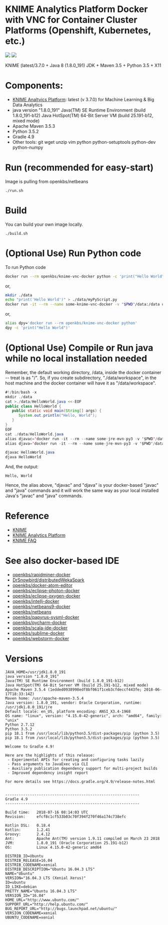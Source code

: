 # KNIME Analytics Platform Docker with VNC for Container Cluster Platforms (Openshift, Kubernetes, etc.)
[![](https://images.microbadger.com/badges/image/openkbs/knime-vnc-docker.svg)](https://microbadger.com/images/openkbs/knime-vnc-docker "Get your own image badge on microbadger.com") [![](https://images.microbadger.com/badges/version/openkbs/knime-vnc-docker.svg)](https://microbadger.com/images/openkbs/knime-vnc-docker "Get your own version badge on microbadger.com")

KNIME (latest/3.7.0 + Java 8 (1.8.0_191) JDK + Maven 3.5 + Python 3.5 + X11

# Components:
* [KNIME Analtyics Platform](https://www.knime.com/download-knime-analytics-platform-sdk): latest (v 3.7.0) for Machine Learning & Big Data Analytics
* java version "1.8.0_191"
  Java(TM) SE Runtime Environment (build 1.8.0_191-b12)
  Java HotSpot(TM) 64-Bit Server VM (build 25.191-b12, mixed mode)
* Apache Maven 3.5.3
* Python 3.5.2
* Gradle 4.9
* Other tools: git wget unzip vim python python-setuptools python-dev python-numpy 

# Run (recommended for easy-start)
Image is pulling from openkbs/netbeans
```
./run.sh
```

# Build
You can build your own image locally.
```
./build.sh
```

# (Optional Use) Run Python code
To run Python code 

```bash
docker run --rm openkbs/knime-vnc-docker python -c 'print("Hello World")'
```

or,

```bash
mkdir ./data
echo "print('Hello World')" > ./data/myPyScript.py
docker run -it --rm --name some-knime-vnc-docker -v "$PWD"/data:/data openkbs/knime-vnc-docker python myPyScript.py
```

or,

```bash
alias dpy='docker run --rm openkbs/knime-vnc-docker python'
dpy -c 'print("Hello World")'
```
# (Optional Use) Compile or Run java while no local installation needed
Remember, the default working directory, /data, inside the docker container -- treat is as "/".
So, if you create subdirectory, "./data/workspace", in the host machine and
the docker container will have it as "/data/workspace".

```java
#!/bin/bash -x
mkdir ./data
cat >./data/HelloWorld.java <<-EOF
public class HelloWorld {
   public static void main(String[] args) {
      System.out.println("Hello, World");
   }
}
EOF
cat ./data/HelloWorld.java
alias djavac='docker run -it --rm --name some-jre-mvn-py3 -v '$PWD'/data:/data openkbs/jre-mvn-py3 javac'
alias djava='docker run -it --rm --name some-jre-mvn-py3 -v '$PWD'/data:/data openkbs/jre-mvn-py3 java'

djavac HelloWorld.java
djava HelloWorld
```
And, the output:
```
Hello, World
```
Hence, the alias above, "djavac" and "djava" is your docker-based "javac" and "java" commands and
it will work the same way as your local installed Java's "javac" and "java" commands.

# Reference
* [KNIME](https://www.knime.com)
* [KNIME Analytics Platform](https://www.knime.com/download-knime-analytics-platform-sdk)
* [KNIME FAQ](https://www.knime.com/faq#q6)

# See also docker-based IDE
* [openkbs/rapidminer-docker](https://cloud.docker.com/u/openkbs/repository/docker/openkbs/rapidminer-docker)
* [DrSnowbird/distributedWekaSpark](https://github.com/DrSnowbird/distributedWekaSpark)
* [openkbs/docker-atom-editor](https://hub.docker.com/r/openkbs/docker-atom-editor/)
* [openkbs/eclipse-photon-docker](https://hub.docker.com/r/openkbs/eclipse-photon-docker/)
* [openkbs/eclipse-oxygen-docker](https://hub.docker.com/r/openkbs/eclipse-oxygen-docker/)
* [openkbs/intellj-docker](https://hub.docker.com/r/openkbs/intellij-docker/)
* [openkbs/netbeans9-docker](https://hub.docker.com/r/openkbs/netbeans9-docker/)
* [openkbs/netbeans](https://hub.docker.com/r/openkbs/netbeans/)
* [openkbs/papyrus-sysml-docker](https://hub.docker.com/r/openkbs/papyrus-sysml-docker/)
* [openkbs/pycharm-docker](https://hub.docker.com/r/openkbs/pycharm-docker/)
* [openkbs/scala-ide-docker](https://hub.docker.com/r/openkbs/scala-ide-docker/)
* [openkbs/sublime-docker](https://hub.docker.com/r/openkbs/sublime-docker/)
* [openkbs/webstorm-docker](https://hub.docker.com/r/openkbs/webstorm-docker/)

# Versions
```
JAVA_HOME=/usr/jdk1.8.0_191
java version "1.8.0_191"
Java(TM) SE Runtime Environment (build 1.8.0_191-b12)
Java HotSpot(TM) 64-Bit Server VM (build 25.191-b12, mixed mode)
Apache Maven 3.5.4 (1edded0938998edf8bf061f1ceb3cfdeccf443fe; 2018-06-17T18:33:14Z)
Maven home: /usr/apache-maven-3.5.4
Java version: 1.8.0_191, vendor: Oracle Corporation, runtime: /usr/jdk1.8.0_191/jre
Default locale: en_US, platform encoding: ANSI_X3.4-1968
OS name: "linux", version: "4.15.0-42-generic", arch: "amd64", family: "unix"
Python 2.7.12
Python 3.5.2
pip 18.1 from /usr/local/lib/python3.5/dist-packages/pip (python 3.5)
pip 18.1 from /usr/local/lib/python3.5/dist-packages/pip (python 3.5)

Welcome to Gradle 4.9!

Here are the highlights of this release:
 - Experimental APIs for creating and configuring tasks lazily
 - Pass arguments to JavaExec via CLI
 - Auxiliary publication dependency support for multi-project builds
 - Improved dependency insight report

For more details see https://docs.gradle.org/4.9/release-notes.html


------------------------------------------------------------
Gradle 4.9
------------------------------------------------------------

Build time:   2018-07-16 08:14:03 UTC
Revision:     efcf8c1cf533b03c70f394f270f46a174c738efc

Kotlin DSL:   0.18.4
Kotlin:       1.2.41
Groovy:       2.4.12
Ant:          Apache Ant(TM) version 1.9.11 compiled on March 23 2018
JVM:          1.8.0_191 (Oracle Corporation 25.191-b12)
OS:           Linux 4.15.0-42-generic amd64

DISTRIB_ID=Ubuntu
DISTRIB_RELEASE=16.04
DISTRIB_CODENAME=xenial
DISTRIB_DESCRIPTION="Ubuntu 16.04.3 LTS"
NAME="Ubuntu"
VERSION="16.04.3 LTS (Xenial Xerus)"
ID=ubuntu
ID_LIKE=debian
PRETTY_NAME="Ubuntu 16.04.3 LTS"
VERSION_ID="16.04"
HOME_URL="http://www.ubuntu.com/"
SUPPORT_URL="http://help.ubuntu.com/"
BUG_REPORT_URL="http://bugs.launchpad.net/ubuntu/"
VERSION_CODENAME=xenial
UBUNTU_CODENAME=xenial
```

